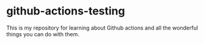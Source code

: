 # github-actions-testing

This is my repository for learning about Github actions and all the wonderful things you can do with them.



